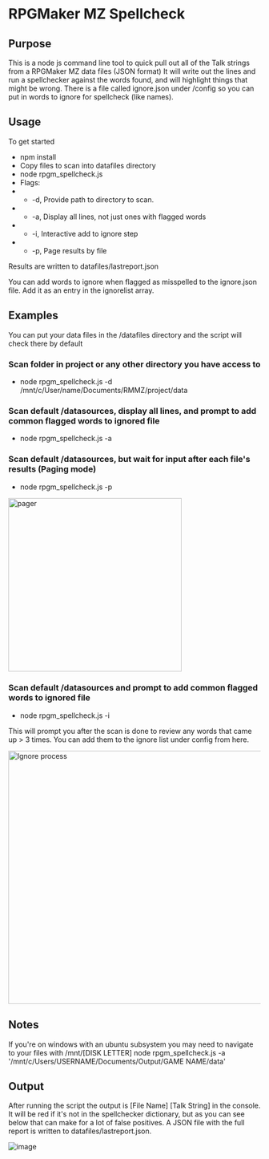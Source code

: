 # RPGMaker MZ Spellcheck

## Purpose
This is a node js command line tool to quick pull out all of the Talk strings from a RPGMaker MZ data files (JSON format)
It will write out the lines and run a spellchecker against the words found, and will highlight things that might be wrong.
There is a file called ignore.json under /config so you can put in words to ignore for spellcheck (like names).


## Usage
To get started
- npm install
- Copy files to scan into datafiles directory
- node rpgm_spellcheck.js 
- Flags:
- - -d, Provide path to directory to scan. 
- - -a, Display all lines, not just ones with flagged words
- - -i, Interactive add to ignore step
- - -p, Page results by file

Results are written to datafiles/lastreport.json

You can add words to ignore when flagged as misspelled to the ignore.json file. Add it as an entry in the ignorelist array.

## Examples

You can put your data files in the /datafiles directory and the script will check there by default

### Scan folder in project or any other directory you have access to
- node rpgm_spellcheck.js -d /mnt/c/User/name/Documents/RMMZ/project/data

### Scan default /datasources, display all lines, and prompt to add common flagged words to ignored file
- node rpgm_spellcheck.js -a

### Scan default /datasources, but wait for input after each file's results (Paging mode)
- node rpgm_spellcheck.js -p

<img width="346" alt="pager" src="https://user-images.githubusercontent.com/7127233/156056695-65c20e65-478b-42dd-a980-4449ecb6bf5d.png">


### Scan default /datasources and prompt to add common flagged words to ignored file
- node rpgm_spellcheck.js -i

This will prompt you after the scan is done to review any words that came up > 3 times. You can add them to the ignore list under config from here.

<img width="505" alt="Ignore process" src="https://user-images.githubusercontent.com/7127233/156056366-a55ecb4d-f193-4af8-9d27-b9951235fc31.png">


## Notes
If you're on windows with an ubuntu subsystem you may need to navigate to your files with /mnt/[DISK LETTER]
node rpgm_spellcheck.js -a '/mnt/c/Users/USERNAME/Documents/Output/GAME NAME/data'

## Output
After running the script the output is [File Name] [Talk String] in the console.
It will be red if it's not in the spellchecker dictionary, but as you can see below that can make for a lot of false positives.
A JSON file with the full report is written to datafiles/lastreport.json.

![image](https://user-images.githubusercontent.com/7127233/153902540-e894cb40-6b8d-48f5-95d5-2e30b0ce4190.png)
